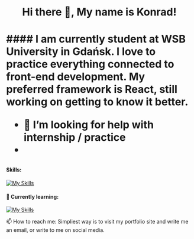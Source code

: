 <h1 align="center">Hi there 👋, My name is Konrad!<h1>
#### I am currently student at WSB University in Gdańsk.
I love to practice everything connected to front-end development. My preferred framework is React, still working on getting to know it better.

- 🤝 I’m looking for help with **internship / practice**
- 
#### Skills: 
[![My Skills](https://skills.thijs.gg/icons?i=js,html,css,react)](https://skills.thijs.gg)

#### 🌱 Currently learning:
[![My Skills](https://skills.thijs.gg/icons?i=nextjs,tailwind)](https://skills.thijs.gg)

📫 How to reach me: Simpliest way is to visit my portfolio site and write me an email, or write to me on social media. 


